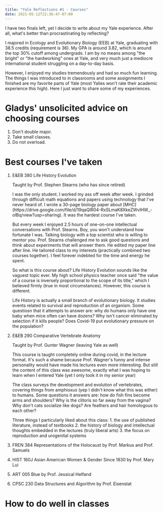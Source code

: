 ```yaml
---
title: "Yale Reflections #1 - Courses"
date: 2021-05-12T22:36:47-07:00
---
```


I have two finals left, yet I decide to write about my Yale experience. After all, what's better than procrastinating by reflecting? 

I majored in Ecology and Evolutionary Biology (EEB) at Yale, graduating with 38.5 credits (requirement is 36).  My GPA is around 3.82, which is around the top 30% cutoff among undergrads. I am by no means among "the bright" or "the hardworking" ones at Yale, and very much just a mediocre international student struggling on a day-to-day basis. 

However, I enjoyed my studies tremendously and had so much fun learning. The things I was introduced to in classrooms and some assignments I finished are my favorite parts of Yale (most Yalies won't rate their academic experience this high). Here I just want to share some of my experiences.

# Gladys' unsolicited advice on choosing courses 
1. Don't double major. 
2. Take small classes. 
3. Do not overload. 

# Best courses I've taken 
1. E&EB 380 Life History Evolution 
    <p>Taught by Prof. Stephen Stearns (who has since retired) <p>
    <p>I was the only student. I worked my ass off week after week. I grinded through difficult math equations and papers using technology that I've never heard of. I wrote a 30-page biology paper about [MHC](https://drive.google.com/file/d/19qaQlR04-RxSLmaK8XkeZWvIHW_-olBq/view?usp=sharing). It was the hardest course I've taken. <p>
    <p>But every week I enjoyed 2.5 hours of one-on-one intellectual conversations with Prof. Stearns. Boy, you won't understand how fortunate I was. Talking biology with a top scientist who is willing to mentor you. Prof. Stearns challenged me to ask good questions and think about experiments that will answer them. He edited my paper line after line. He tailored class to my interests (practically combined two courses together). I feel forever indebted for the time and energy he spent. <p>
    <p>So what is this course about? Life History Evolution sounds like the vaguest topic ever. My high school physics teacher once said "the value of a course is inversely proportional to the scope of its title," which I believed firmly (true in most circumstances). However, this course is different.<p>
    <p>Life History is actually a small branch of evolutionary biology. It studies events related to survival and reproduction of an organism. Some questiosn that it attempts to answer are: why do humans only have one baby when mice often can have dozens? Why isn't cancer eliminated by selection if it kills people? Does Covid-19 put evolutionary pressure on the population?<p>

2. E&EB 290 Comparative Vertebrate Anatomy
   <p>Taught by Prof. Gunter Wagner (leaving Yale as well) <p>
   <p>This course is taught completely online during covid, in the lecture format. It's such a shame because Prof. Wagner's funny and intense personality would have made his lectures even more interesting. But still the content of this class was awesome, exactly what I was hoping to learn when I entered Yale (yet I only took it in my senior year)<p>
   <p>The class surveys the development and evolution of vertebrates, covering things from amphioxus (yep I didn't know what this was either) to humans. Some questions it answers are: how do fish fins become arms and shoulders? Why is the clitoris so far away from the vagina? Why don't cats socialize like dogs? Are feathers and hair homologous to each other?<p>
   <p>Three things I particularly liked about this class: 1. the use of published literature, instead of textbooks 2. the history of biology and intellectual thoughts embedded in the lectures (truly liberal arts) 3. the focus on reproduction and urogenital systems <p>
   

3. FREN 384 Representations of the Holocaust by Prof. Markus and Prof. Samuels 
4. HIST 160J Asian American Women & Gender Since 1830 by Prof. Mary Lui
5. ART 005 Blue by Prof. Jessical Helfand 
6. CPSC 230 Data Structures and Algorithm by Prof. Eisenstat 


# How to do well in classes 

# 
